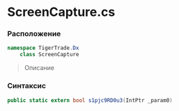 
# ScreenCapture.cs
### Расположение
```csharp
namespace TigerTrade.Dx  
    class ScreenCapture
```

> Описание

### Синтаксис
```csharp
public static extern bool s1pjc9RD0u3(IntPtr _param0)
```

